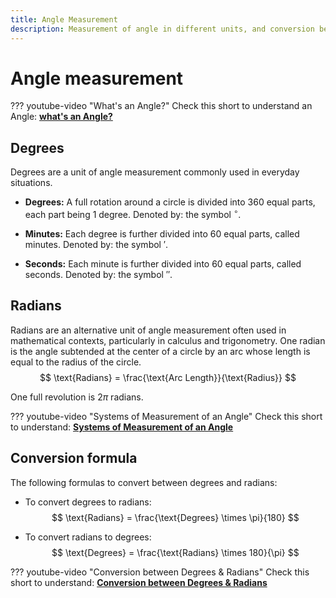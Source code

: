 ```yaml
---
title: Angle Measurement
description: Measurement of angle in different units, and conversion between them.
---
```


# Angle measurement

??? youtube-video "What's an Angle?"
    Check this short to understand an Angle: **[what's an Angle?](https://youtube.com/shorts/QkDGyw6fdII?si=CRQYXRfdlMe57iDS)**

## Degrees

Degrees are a unit of angle measurement commonly used in everyday situations.

- **Degrees:** A full rotation around a circle is divided into 360 equal parts, each part being 1 degree. Denoted by: the symbol $^\circ$.

- **Minutes:** Each degree is further divided into 60 equal parts, called minutes. Denoted by: the symbol $'$.

- **Seconds:** Each minute is further divided into 60 equal parts, called seconds. Denoted by: the symbol $''$.

## Radians

Radians are an alternative unit of angle measurement often used in mathematical contexts, particularly in calculus and trigonometry. One radian is the angle subtended at the center of a circle by an arc whose length is equal to the radius of the circle.
$$
\text{Radians} = \frac{\text{Arc Length}}{\text{Radius}}
$$

One full revolution is $2\pi$ radians.

??? youtube-video "Systems of Measurement of an Angle"
    Check this short to understand: **[Systems of Measurement of an Angle](https://youtube.com/shorts/b0V_cZeERHc?si=9nj1qIkO_vPvZHKj)**


## Conversion formula

The following formulas to convert between degrees and radians:

- To convert degrees to radians: 
$$
\text{Radians} = \frac{\text{Degrees} \times \pi}{180}
$$

- To convert radians to degrees:
$$
\text{Degrees} = \frac{\text{Radians} \times 180}{\pi}
$$

??? youtube-video "Conversion between Degrees & Radians"
    Check this short to understand: **[Conversion between Degrees & Radians](https://youtube.com/shorts/RUu8F_ykx0E?si=Pa5dIt488aCOQRY5)**

